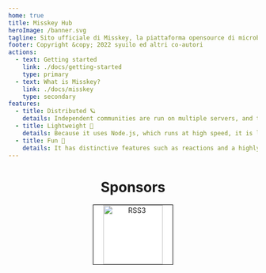 ```yaml
---
home: true
title: Misskey Hub
heroImage: /banner.svg
tagline: Sito ufficiale di Misskey, la piattaforma opensource di microblog interplanetario
footer: Copyright &copy; 2022 syuilo ed altri co-autori
actions:
  - text: Getting started
    link: ./docs/getting-started
    type: primary
  - text: What is Misskey?
    link: ./docs/misskey
    type: secondary
features:
  - title: Distributed 🪐
    details: Independent communities are run on multiple servers, and these are interconnected.
  - title: Lightweight 🚀
    details: Because it uses Node.js, which runs at high speed, it is lightweight even when federated with a large number of servers.
  - title: Fun 🍮
    details: It has distinctive features such as reactions and a highly customizable UI.
---
```


<ClientOnly>
	<MkParticles/>
</ClientOnly>

<div class="contents">

# Sponsors

<div class="sponsors">
	<a class="rss3" title="RSS3" href="https://rss3.io/" target="_blank"><img src="/sponsors/rss3.svg" alt="RSS3"></a>
</div>
</div>

<style>
.hero {
	position: relative;
	z-index: 2;
}

.contents {
	text-align: center;
}

.sponsors {
	text-align: center;
	margin-bottom: 32px;
}

.sponsors > .rss3 {
	display: inline-block;
	padding: 0px 20px;
	background: #fff;
	border: solid 1px #000;
}
.sponsors > .rss3 img {
	display: inline-block;
	height: 120px;
}
</style>
